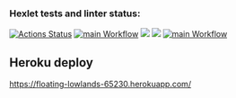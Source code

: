 ### Hexlet tests and linter status:
[![Actions Status](https://github.com/ddm14159/php-project-lvl4/workflows/hexlet-check/badge.svg)](https://github.com/ddm14159/php-project-lvl4/actions)
[![main Workflow](https://github.com/ddm14159/php-project-lvl4/actions/workflows/manual.yml/badge.svg?branch=main)](https://github.com/ddm14159/php-project-lvl4/actions/workflows/manual.yml)
<a href="https://codeclimate.com/github/ddm14159/php-project-lvl4/maintainability"><img src="https://api.codeclimate.com/v1/badges/ea2c5cd2ef0fd081d297/maintainability" /></a>
<a href="https://codeclimate.com/github/ddm14159/php-project-lvl4/test_coverage"><img src="https://api.codeclimate.com/v1/badges/ea2c5cd2ef0fd081d297/test_coverage" /></a>
[![main Workflow](https://github.com/ddm14159/php-project-lvl4/actions/workflows/manual.yml/badge.svg?branch=main)](https://github.com/ddm14159/php-project-lvl4/actions/workflows/manual.yml)

## Heroku deploy
https://floating-lowlands-65230.herokuapp.com/
